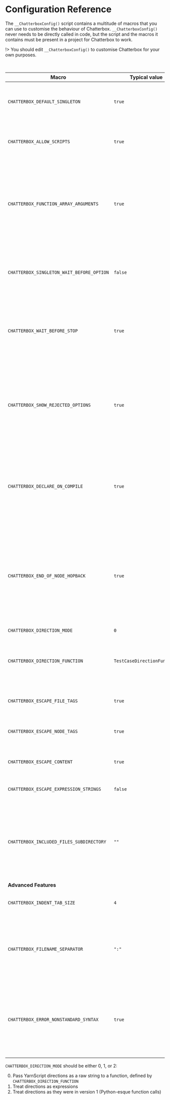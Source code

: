 # Configuration Reference

The `__ChatterboxConfig()` script contains a multitude of macros that you can use to customise the behaviour of Chatterbox. `__ChatterboxConfig()` never needs to be directly called in code, but the script and the macros it contains must be present in a project for Chatterbox to work.

!> You should edit `__ChatterboxConfig()` to customise Chatterbox for your own purposes.

&nbsp;

|Macro                                    |Typical value                  |Purpose                                                                                                                                                               |
|-----------------------------------------|-------------------------------|----------------------------------------------------------------------------------------------------------------------------------------------------------------------|
|`CHATTERBOX_DEFAULT_SINGLETON`           |`true`                         |Whether chatterboxes should default to being singleton                                                                                                                |
|`CHATTERBOX_ALLOW_SCRIPTS`               |`true`                         |Whether to allow scripts to be added as Chatterbox functions                                                                                                          |
|`CHATTERBOX_FUNCTION_ARRAY_ARGUMENTS`    |`true`                         |Whether to execute callbacks with an array of arguments. Setting this to `false` will execute callbacks with individual arguments                                     |
|`CHATTERBOX_SINGLETON_WAIT_BEFORE_OPTION`|`false`                        |Whether a chatterbox will enter into a waiting state before options are enumerated                                                                                    |
|`CHATTERBOX_WAIT_BEFORE_STOP`            |`true`                         |Whether a chatterbox will enter into a waiting state before a chatterbox goes into a `<<stop>>` state                                                                 |
|`CHATTERBOX_SHOW_REJECTED_OPTIONS`       |`true`                         |Whether to expose options whose conditional check has failed. Setting this to `false` will never expose rejected options                                              |
|`CHATTERBOX_DECLARE_ON_COMPILE`          |`true`                         |Whether to declare variables when Chatterbox script is compiled. Set to `false` for legacy (2.1 and earlier) behaviour                                                |
|`CHATTERBOX_END_OF_NODE_HOPBACK`         |`true`                         |Whether nodes without an explicit `<<stop>>` or `<<hopback>>` command at the end should default to `<<hopback>>`. Legacy behaviour (pre-2.7) is to set this to `false`|
|`CHATTERBOX_DIRECTION_MODE`              |`0`                            |See below                                                                                                                                                             |
|`CHATTERBOX_DIRECTION_FUNCTION`          |`TestCaseDirectionFunction`    |Function to use to handle directions. This only applies in mode 0 (see below)                                                                                         |
|`CHATTERBOX_ESCAPE_FILE_TAGS`            |`true`                         |Whether file metadata tags are [escaped](https://en.wikipedia.org/wiki/Escape_character)                                                                              |
|`CHATTERBOX_ESCAPE_NODE_TAGS`            |`true`                         |Whether node metadata tags are [escaped](https://en.wikipedia.org/wiki/Escape_character)                                                                              |
|`CHATTERBOX_ESCAPE_CONTENT`              |`true`                         |Whether content strings are [escaped](https://en.wikipedia.org/wiki/Escape_character)                                                                                 |
|`CHATTERBOX_ESCAPE_EXPRESSION_STRINGS`   |`false`                        |Whether expression strings are [escaped](https://en.wikipedia.org/wiki/Escape_character)                                                                              |
|`CHATTERBOX_INCLUDED_FILES_SUBDIRECTORY` |`""`                           |Directory inside Included Files that holds all external `.yarn` files. Use an empty string for the root of Included Files                                             |
|**Advanced Features**                    |                               |                                                                                                                                                                      |
|`CHATTERBOX_INDENT_TAB_SIZE`             |`4`                            |Size of tabs for YarnScript input                                                                                                                                     |
|`CHATTERBOX_FILENAME_SEPARATOR`          |`":"`                          |Separator to use to concatenate filenames to node names, used to reference nodes in other source files                                                                |
|`CHATTERBOX_ERROR_NONSTANDARD_SYNTAX`    |`true`                         |Whether to throw an error when using a reasonable, though technically incorrect, syntax e.g. `<<end if>>` or `<<elseif>>`                                             |

`CHATTERBOX_DIRECTION_MODE` should be either 0, 1, or 2:

0. Pass YarnScript directions as a raw string to a function, defined by `CHATTERBOX_DIRECTION_FUNCTION`
1. Treat directions as expressions
2. Treat directions as they were in version 1 (Python-esque function calls)